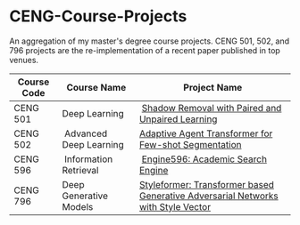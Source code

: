 # CENG-Course-Projects
An aggregation of my master's degree course projects. CENG 501, 502, and 796 projects are the re-implementation of a recent paper published in top venues.

Course Code | Course Name | Project Name
--- | --- | ---
CENG 501 | Deep Learning | [Shadow Removal with Paired and Unpaired Learning](https://github.com/bartuakyurek/Shadow-Removal-with-Paired-and-Unpaired-Learning)
CENG 502 | Advanced Deep Learning | [Adaptive Agent Transformer for Few-shot Segmentation](https://github.com/bartuakyurek/AAFormer)
CENG 596 | Information Retrieval | [Engine596: Academic Search Engine](https://github.com/b21827723/engine596/)
CENG 796 | Deep Generative Models | [Styleformer: Transformer based Generative Adversarial Networks with Style Vector](https://github.com/bartuakyurek/Styleformer)
